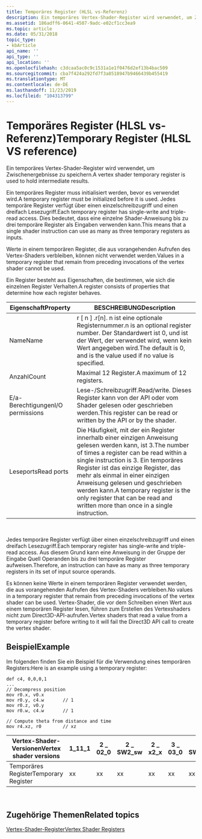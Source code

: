 ```yaml
---
title: Temporäres Register (HLSL vs-Referenz)
description: Ein temporäres Vertex-Shader-Register wird verwendet, um Zwischenergebnisse zu speichern.
ms.assetid: 186adff6-0641-4507-9adc-e02cf1cc3ea9
ms.topic: article
ms.date: 05/31/2018
topic_type:
- kbArticle
api_name: ''
api_type: ''
api_location: ''
ms.openlocfilehash: c3dcaa5ac0c9c1531a1e1f0476d2ef13b4bac509
ms.sourcegitcommit: cba7f424a292fd7f3a8518947b9466439b455419
ms.translationtype: MT
ms.contentlocale: de-DE
ms.lasthandoff: 11/23/2019
ms.locfileid: "104313799"
---
```

# <a name="temporary-register-hlsl-vs-reference"></a><span data-ttu-id="a4a50-103">Temporäres Register (HLSL vs-Referenz)</span><span class="sxs-lookup"><span data-stu-id="a4a50-103">Temporary Register (HLSL VS reference)</span></span>

<span data-ttu-id="a4a50-104">Ein temporäres Vertex-Shader-Register wird verwendet, um Zwischenergebnisse zu speichern.</span><span class="sxs-lookup"><span data-stu-id="a4a50-104">A vertex shader temporary register is used to hold intermediate results.</span></span>

<span data-ttu-id="a4a50-105">Ein temporäres Register muss initialisiert werden, bevor es verwendet wird.</span><span class="sxs-lookup"><span data-stu-id="a4a50-105">A temporary register must be initialized before it is used.</span></span> <span data-ttu-id="a4a50-106">Jedes temporäre Register verfügt über einen einzelschreibzugriff und einen dreifach Lesezugriff.</span><span class="sxs-lookup"><span data-stu-id="a4a50-106">Each temporary register has single-write and triple-read access.</span></span> <span data-ttu-id="a4a50-107">Dies bedeutet, dass eine einzelne Shader-Anweisung bis zu drei temporäre Register als Eingaben verwenden kann.</span><span class="sxs-lookup"><span data-stu-id="a4a50-107">This means that a single shader instruction can use as many as three temporary registers as inputs.</span></span>

<span data-ttu-id="a4a50-108">Werte in einem temporären Register, die aus vorangehenden Aufrufen des Vertex-Shaders verbleiben, können nicht verwendet werden.</span><span class="sxs-lookup"><span data-stu-id="a4a50-108">Values in a temporary register that remain from preceding invocations of the vertex shader cannot be used.</span></span>

<span data-ttu-id="a4a50-109">Ein Register besteht aus Eigenschaften, die bestimmen, wie sich die einzelnen Register Verhalten.</span><span class="sxs-lookup"><span data-stu-id="a4a50-109">A register consists of properties that determine how each register behaves.</span></span>



| <span data-ttu-id="a4a50-110">Eigenschaft</span><span class="sxs-lookup"><span data-stu-id="a4a50-110">Property</span></span>        | <span data-ttu-id="a4a50-111">BESCHREIBUNG</span><span class="sxs-lookup"><span data-stu-id="a4a50-111">Description</span></span>                                                                                                                                                                                 |
|-----------------|---------------------------------------------------------------------------------------------------------------------------------------------------------------------------------------------|
| <span data-ttu-id="a4a50-112">Name</span><span class="sxs-lookup"><span data-stu-id="a4a50-112">Name</span></span>            | <span data-ttu-id="a4a50-113">r \[ n \] .</span><span class="sxs-lookup"><span data-stu-id="a4a50-113">r\[n\].</span></span> <span data-ttu-id="a4a50-114">n ist eine optionale Registernummer.</span><span class="sxs-lookup"><span data-stu-id="a4a50-114">n is an optional register number.</span></span> <span data-ttu-id="a4a50-115">Der Standardwert ist 0, und ist der Wert, der verwendet wird, wenn kein Wert angegeben wird.</span><span class="sxs-lookup"><span data-stu-id="a4a50-115">The default is 0, and is the value used if no value is specified.</span></span>                                                                                 |
| <span data-ttu-id="a4a50-116">Anzahl</span><span class="sxs-lookup"><span data-stu-id="a4a50-116">Count</span></span>           | <span data-ttu-id="a4a50-117">Maximal 12 Register.</span><span class="sxs-lookup"><span data-stu-id="a4a50-117">A maximum of 12 registers.</span></span>                                                                                                                                                                  |
| <span data-ttu-id="a4a50-118">E/a-Berechtigungen</span><span class="sxs-lookup"><span data-stu-id="a4a50-118">I/O permissions</span></span> | <span data-ttu-id="a4a50-119">Lese-/Schreibzugriff.</span><span class="sxs-lookup"><span data-stu-id="a4a50-119">Read/write.</span></span> <span data-ttu-id="a4a50-120">Dieses Register kann von der API oder vom Shader gelesen oder geschrieben werden.</span><span class="sxs-lookup"><span data-stu-id="a4a50-120">This register can be read or written by the API or by the shader.</span></span>                                                                                                               |
| <span data-ttu-id="a4a50-121">Leseports</span><span class="sxs-lookup"><span data-stu-id="a4a50-121">Read ports</span></span>      | <span data-ttu-id="a4a50-122">Die Häufigkeit, mit der ein Register innerhalb einer einzigen Anweisung gelesen werden kann, ist 3.</span><span class="sxs-lookup"><span data-stu-id="a4a50-122">The number of times a register can be read within a single instruction is 3.</span></span> <span data-ttu-id="a4a50-123">Ein temporäres Register ist das einzige Register, das mehr als einmal in einer einzigen Anweisung gelesen und geschrieben werden kann.</span><span class="sxs-lookup"><span data-stu-id="a4a50-123">A temporary register is the only register that can be read and written more than once in a single instruction.</span></span> |



 

<span data-ttu-id="a4a50-124">Jedes temporäre Register verfügt über einen einzelschreibzugriff und einen dreifach Lesezugriff.</span><span class="sxs-lookup"><span data-stu-id="a4a50-124">Each temporary register has single-write and triple-read access.</span></span> <span data-ttu-id="a4a50-125">Aus diesem Grund kann eine Anweisung in der Gruppe der Eingabe Quell Operanden bis zu drei temporäre Register aufweisen.</span><span class="sxs-lookup"><span data-stu-id="a4a50-125">Therefore, an instruction can have as many as three temporary registers in its set of input source operands.</span></span>

<span data-ttu-id="a4a50-126">Es können keine Werte in einem temporären Register verwendet werden, die aus vorangehenden Aufrufen des Vertex-Shaders verbleiben.</span><span class="sxs-lookup"><span data-stu-id="a4a50-126">No values in a temporary register that remain from preceding invocations of the vertex shader can be used.</span></span> <span data-ttu-id="a4a50-127">Vertex-Shader, die vor dem Schreiben einen Wert aus einem temporären Register lesen, führen zum Erstellen des Vertexshaders nicht zum Direct3D-API-aufrufen.</span><span class="sxs-lookup"><span data-stu-id="a4a50-127">Vertex shaders that read a value from a temporary register before writing to it will fail the Direct3D API call to create the vertex shader.</span></span>

## <a name="example"></a><span data-ttu-id="a4a50-128">Beispiel</span><span class="sxs-lookup"><span data-stu-id="a4a50-128">Example</span></span>

<span data-ttu-id="a4a50-129">Im folgenden finden Sie ein Beispiel für die Verwendung eines temporären Registers:</span><span class="sxs-lookup"><span data-stu-id="a4a50-129">Here is an example using a temporary register:</span></span>


```
def c4, 0,0,0,1
...
// Decompress position
mov r0.x, v0.x
mov r0.y, c4.w       // 1
mov r0.z, v0.y
mov r0.w, c4.w       // 1

// Compute theta from distance and time
mov r4.xz, r0        // xz
```





| <span data-ttu-id="a4a50-130">Vertex-Shader-Versionen</span><span class="sxs-lookup"><span data-stu-id="a4a50-130">Vertex shader versions</span></span> | <span data-ttu-id="a4a50-131">1\_1</span><span class="sxs-lookup"><span data-stu-id="a4a50-131">1\_1</span></span> | <span data-ttu-id="a4a50-132">2 \_ 0</span><span class="sxs-lookup"><span data-stu-id="a4a50-132">2\_0</span></span> | <span data-ttu-id="a4a50-133">2 \_ SW</span><span class="sxs-lookup"><span data-stu-id="a4a50-133">2\_sw</span></span> | <span data-ttu-id="a4a50-134">2 \_ x</span><span class="sxs-lookup"><span data-stu-id="a4a50-134">2\_x</span></span> | <span data-ttu-id="a4a50-135">3 \_ 0</span><span class="sxs-lookup"><span data-stu-id="a4a50-135">3\_0</span></span> | <span data-ttu-id="a4a50-136">3 \_ SW</span><span class="sxs-lookup"><span data-stu-id="a4a50-136">3\_sw</span></span> |
|------------------------|------|------|-------|------|------|-------|
| <span data-ttu-id="a4a50-137">Temporäres Register</span><span class="sxs-lookup"><span data-stu-id="a4a50-137">Temporary Register</span></span>     | <span data-ttu-id="a4a50-138">x</span><span class="sxs-lookup"><span data-stu-id="a4a50-138">x</span></span>    | <span data-ttu-id="a4a50-139">x</span><span class="sxs-lookup"><span data-stu-id="a4a50-139">x</span></span>    | <span data-ttu-id="a4a50-140">x</span><span class="sxs-lookup"><span data-stu-id="a4a50-140">x</span></span>     | <span data-ttu-id="a4a50-141">x</span><span class="sxs-lookup"><span data-stu-id="a4a50-141">x</span></span>    | <span data-ttu-id="a4a50-142">x</span><span class="sxs-lookup"><span data-stu-id="a4a50-142">x</span></span>    | <span data-ttu-id="a4a50-143">x</span><span class="sxs-lookup"><span data-stu-id="a4a50-143">x</span></span>     |



 

## <a name="related-topics"></a><span data-ttu-id="a4a50-144">Zugehörige Themen</span><span class="sxs-lookup"><span data-stu-id="a4a50-144">Related topics</span></span>

<dl> <dt>

[<span data-ttu-id="a4a50-145">Vertex-Shader-Register</span><span class="sxs-lookup"><span data-stu-id="a4a50-145">Vertex Shader Registers</span></span>](dx9-graphics-reference-asm-vs-registers.md)
</dt> </dl>

 

 




